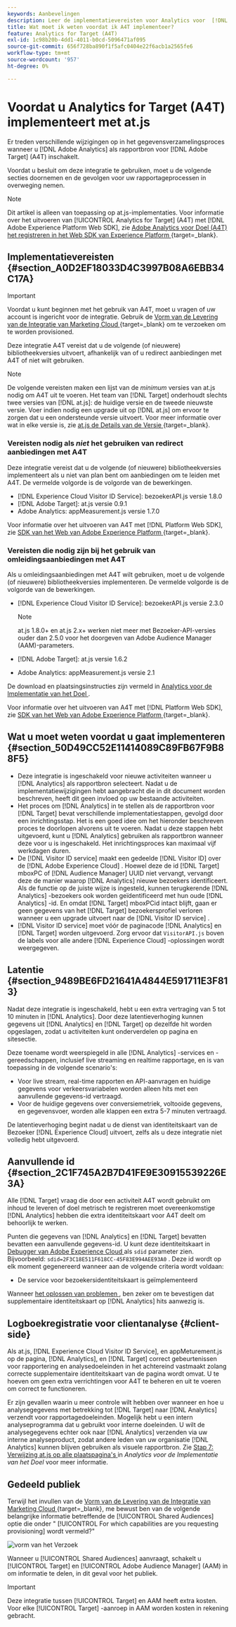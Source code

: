 ```yaml
---
keywords: Aanbevelingen
description: Leer de implementatievereisten voor Analytics voor  [!DNL Target]  (A4T) en wat te overwegen alvorens u deze integratie uitvoert.
title: Wat moet ik weten voordat ik A4T implementeer?
feature: Analytics for Target (A4T)
exl-id: 1c98b20b-4dd1-4011-b0cd-5096471af095
source-git-commit: 656f728ba890f1f5afc0404e22f6acb1a2565fe6
workflow-type: tm+mt
source-wordcount: '957'
ht-degree: 0%

---
```


# Voordat u Analytics for Target (A4T) implementeert met at.js

Er treden verschillende wijzigingen op in het gegevensverzamelingsproces wanneer u [!DNL Adobe Analytics] als rapportbron voor [!DNL Adobe Target] (A4T) inschakelt.

Voordat u besluit om deze integratie te gebruiken, moet u de volgende secties doornemen en de gevolgen voor uw rapportageprocessen in overweging nemen.

>[!NOTE]
>
>Dit artikel is alleen van toepassing op at.js-implementaties. Voor informatie over het uitvoeren van [!UICONTROL Analytics for Target] (A4T) met [!DNL Adobe Experience Platform Web SDK], zie [ Adobe Analytics voor Doel (A4T) het registreren in het Web SDK van Experience Platform ](https://experienceleague.adobe.com/docs/target-dev/developer/a4t/overview-a4t.html){target=_blank}.

## Implementatievereisten {#section_A0D2EF18033D4C3997B08A6EBB34C17A}

>[!IMPORTANT]
>
>Voordat u kunt beginnen met het gebruik van A4T, moet u vragen of uw account is ingericht voor de integratie. Gebruik de [ Vorm van de Levering van de Integratie van Marketing Cloud ](https://survey.adobe.com/jfe/form/SV_ekBHTLSoP5Zki2y){target=_blank} om te verzoeken om te worden provisioned.

Deze integratie A4T vereist dat u de volgende (of nieuwere) bibliotheekversies uitvoert, afhankelijk van of u redirect aanbiedingen met A4T of niet wilt gebruiken.

>[!NOTE]
>
>De volgende vereisten maken een lijst van de *minimum* versies van at.js nodig om A4T uit te voeren. Het team van [!DNL Target] onderhoudt slechts twee versies van [!DNL at.js]: de huidige versie en de tweede nieuwste versie. Voer indien nodig een upgrade uit op [!DNL at.js] om ervoor te zorgen dat u een ondersteunde versie uitvoert. Voor meer informatie over wat in elke versie is, zie [ at.js de Details van de Versie ](https://experienceleague.adobe.com/docs/target-dev/developer/client-side/at-js-implementation/target-atjs-versions.html){target=_blank}.

### Vereisten nodig als *niet* het gebruiken van redirect aanbiedingen met A4T

Deze integratie vereist dat u de volgende (of nieuwere) bibliotheekversies implementeert als u niet van plan bent om aanbiedingen om te leiden met A4T. De vermelde volgorde is de volgorde van de bewerkingen.

* [!DNL Experience Cloud Visitor ID Service]: bezoekerAPI.js versie 1.8.0
* [!DNL Adobe Target]: at.js versie 0.9.1
* Adobe Analytics: appMeasurement.js versie 1.7.0

Voor informatie over het uitvoeren van A4T met [!DNL Platform Web SDK], zie [ SDK van het Web van Adobe Experience Platform ](https://experienceleague.adobe.com/docs/target-dev/developer/client-side/aep-web-sdk.html){target=_blank}.

### Vereisten die nodig zijn bij het gebruik van omleidingsaanbiedingen met A4T

Als u omleidingsaanbiedingen met A4T wilt gebruiken, moet u de volgende (of nieuwere) bibliotheekversies implementeren. De vermelde volgorde is de volgorde van de bewerkingen.

* [!DNL Experience Cloud Visitor ID Service]: bezoekerAPI.js versie 2.3.0

  >[!NOTE]
  >
  >at.js 1.8.0+ en at.js 2.x+ werken niet meer met Bezoeker-API-versies ouder dan 2.5.0 voor het doorgeven van Adobe Audience Manager (AAM)-parameters.

* [!DNL Adobe Target]: at.js versie 1.6.2

* Adobe Analytics: appMeasurement.js versie 2.1

De download en plaatsingsinstructies zijn vermeld in [ Analytics voor de Implementatie van het Doel ](/help/main/c-integrating-target-with-mac/a4t/a4timplementation.md).

Voor informatie over het uitvoeren van A4T met [!DNL Platform Web SDK], zie [ SDK van het Web van Adobe Experience Platform ](https://experienceleague.adobe.com/docs/target-dev/developer/client-side/aep-web-sdk.html){target=_blank}.

## Wat u moet weten voordat u gaat implementeren {#section_50D49CC52E11414089C89FB67F9B88F5}

* Deze integratie is ingeschakeld voor nieuwe activiteiten wanneer u [!DNL Analytics] als rapportbron selecteert. Nadat u de implementatiewijzigingen hebt aangebracht die in dit document worden beschreven, heeft dit geen invloed op uw bestaande activiteiten.
* Het proces om [!DNL Analytics] in te stellen als de rapportbron voor [!DNL Target] bevat verschillende implementatiestappen, gevolgd door een inrichtingsstap. Het is een goed idee om het hieronder beschreven proces te doorlopen alvorens uit te voeren. Nadat u deze stappen hebt uitgevoerd, kunt u [!DNL Analytics] gebruiken als rapportbron wanneer deze voor u is ingeschakeld. Het inrichtingsproces kan maximaal vijf werkdagen duren.
* De [!DNL Visitor ID service] maakt een gedeelde [!DNL Visitor ID] over de [!DNL Adobe Experience Cloud] . Hoewel deze de id [!DNL Target] mboxPC of [!DNL Audience Manager] UUID niet vervangt, vervangt deze de manier waarop [!DNL Analytics] nieuwe bezoekers identificeert. Als de functie op de juiste wijze is ingesteld, kunnen terugkerende [!DNL Analytics] -bezoekers ook worden geïdentificeerd met hun oude [!DNL Analytics] -id. En omdat [!DNL Target] mboxPCid intact blijft, gaan er geen gegevens van het [!DNL Target] bezoekersprofiel verloren wanneer u een upgrade uitvoert naar de [!DNL Visitor ID service] .
* [!DNL Visitor ID service] moet vóór de paginacode [!DNL Analytics] en [!DNL Target] worden uitgevoerd. Zorg ervoor dat `VisitorAPI.js` boven de labels voor alle andere [!DNL Experience Cloud] -oplossingen wordt weergegeven.

## Latentie {#section_9489BE6FD21641A4844E591711E3F813}

Nadat deze integratie is ingeschakeld, hebt u een extra vertraging van 5 tot 10 minuten in [!DNL Analytics]. Door deze latentieverhoging kunnen gegevens uit [!DNL Analytics] en [!DNL Target] op dezelfde hit worden opgeslagen, zodat u activiteiten kunt onderverdelen op pagina en sitesectie.

Deze toename wordt weerspiegeld in alle [!DNL Analytics] -services en -gereedschappen, inclusief live streaming en realtime rapportage, en is van toepassing in de volgende scenario&#39;s:

* Voor live stream, real-time rapporten en API-aanvragen en huidige gegevens voor verkeersvariabelen worden alleen hits met een aanvullende gegevens-id vertraagd.
* Voor de huidige gegevens over conversiemetriek, voltooide gegevens, en gegevensvoer, worden alle klappen een extra 5-7 minuten vertraagd.

De latentieverhoging begint nadat u de dienst van identiteitskaart van de Bezoeker [!DNL Experience Cloud] uitvoert, zelfs als u deze integratie niet volledig hebt uitgevoerd.

## Aanvullende id {#section_2C1F745A2B7D41FE9E30915539226E3A}

Alle [!DNL Target] vraag die door een activiteit A4T wordt gebruikt om inhoud te leveren of doel metrisch te registreren moet overeenkomstige [!DNL Analytics] hebben die extra identiteitskaart voor A4T deelt om behoorlijk te werken.

Punten die gegevens van [!DNL Analytics] en [!DNL Target] bevatten bevatten een aanvullende gegevens-id. U kunt deze identiteitskaart in [ Debugger van Adobe Experience Cloud ](https://experienceleague.adobe.com/docs/debugger/using/experience-cloud-debugger.html) als `sdid` parameter zien. Bijvoorbeeld: `sdid=2F3C18E511F618CC-45F83E994AEE93A0` . Deze id wordt op elk moment gegenereerd wanneer aan de volgende criteria wordt voldaan:

* De service voor bezoekersidentiteitskaart is geïmplementeerd

Wanneer [ het oplossen van problemen ](/help/main/c-integrating-target-with-mac/a4t/c-a4t-troubleshooting/a4t-troubleshooting.md), ben zeker om te bevestigen dat supplementaire identiteitskaart op [!DNL Analytics] hits aanwezig is.

## Logboekregistratie voor clientanalyse {#client-side}

Als at.js, [!DNL Experience Cloud Visitor ID Service], en appMeturement.js op de pagina, [!DNL Analytics], en [!DNL Target] correct gebeurtenissen voor rapportering en analysedoeleinden in het achtereind vastmaakt zolang correcte supplementaire identiteitskaart van de pagina wordt omvat. U te hoeven om geen extra verrichtingen voor A4T te beheren en uit te voeren om correct te functioneren.

Er zijn gevallen waarin u meer controle wilt hebben over wanneer en hoe u analysegegevens met betrekking tot [!DNL Target] naar [!DNL Analytics] verzendt voor rapportagedoeleinden. Mogelijk hebt u een intern analyseprogramma dat u gebruikt voor interne doeleinden. U wilt de analysegegevens echter ook naar [!DNL Analytics] verzenden via uw interne analyseproduct, zodat andere leden van uw organisatie [!DNL Analytics] kunnen blijven gebruiken als visuele rapportbron. Zie [ Stap 7: Verwijzing at.js op alle plaatspagina&#39;s ](/help/main/c-integrating-target-with-mac/a4t/a4timplementation.md#step7) in *Analytics voor de Implementatie van het Doel* voor meer informatie.

## Gedeeld publiek

Terwijl het invullen van de [ Vorm van de Levering van de Integratie van Marketing Cloud ](https://survey.adobe.com/jfe/form/SV_ekBHTLSoP5Zki2y){target=_blank}, me bewust ben van de volgende belangrijke informatie betreffende de [!UICONTROL Shared Audiences] optie die onder &quot; [!UICONTROL For which capabilities are you requesting provisioning] wordt vermeld?&quot;

![ vorm van het Verzoek ](/help/main/c-integrating-target-with-mac/a4t/assets/request-form.png)

Wanneer u [!UICONTROL Shared Audiences] aanvraagt, schakelt u [!UICONTROL Target] en [!UICONTROL Adobe Audience Manager] (AAM) in om informatie te delen, in dit geval voor het publiek.

>[!IMPORTANT]
>
>Deze integratie tussen [!UICONTROL Target] en AAM heeft extra kosten. Voor elke [!UICONTROL Target] -aanroep in AAM worden kosten in rekening gebracht.

